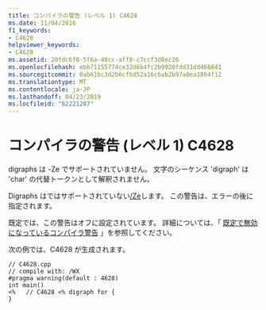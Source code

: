 ```yaml
---
title: コンパイラの警告 (レベル 1) C4628
ms.date: 11/04/2016
f1_keywords:
- C4628
helpviewer_keywords:
- C4628
ms.assetid: 20fdc6f8-5f6a-40cc-aff8-c7ccf3d8ec26
ms.openlocfilehash: ebb71155774ce32d6b4fc2b9920fdd31dd466841
ms.sourcegitcommit: 0ab61bc3d2b6cfbd52a16c6ab2b97a8ea1864f12
ms.translationtype: MT
ms.contentlocale: ja-JP
ms.lasthandoff: 04/23/2019
ms.locfileid: "62221207"
---
```

# <a name="compiler-warning-level-1-c4628"></a>コンパイラの警告 (レベル 1) C4628

digraphs は -Ze でサポートされていません。 文字のシーケンス 'digraph' は 'char' の代替トークンとして解釈されません。

Digraphs はではサポートされていない[/Ze](../../build/reference/za-ze-disable-language-extensions.md)します。 この警告は、エラーの後に指定されます。

既定では、この警告はオフに設定されています。 詳細については、「 [既定で無効になっているコンパイラ警告](../../preprocessor/compiler-warnings-that-are-off-by-default.md) 」を参照してください。

次の例では、C4628 が生成されます。

```
// C4628.cpp
// compile with: /WX
#pragma warning(default : 4628)
int main()
<%   // C4628 <% digraph for {
}
```
